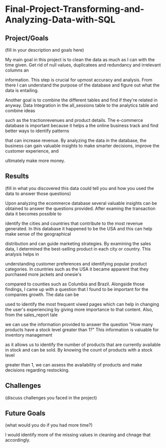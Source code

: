 # Final-Project-Transforming-and-Analyzing-Data-with-SQL

## Project/Goals
(fill in your description and goals here)

My main goal in this project is to clean the data as much as I can with the time given. Get rid of null values, duplicatees and redundancy and irrelevant columns an 

information. This step is crucial for upmost accuracy and analysis. From there I can understand the purpose of the database and figure out what the data is entailing. 

Another goal is to combine the different tables and find if they're related in anyway. Data Integration in the all_sessions table to the analytics table and combine ideas 

such as the tractionrevenues and product details. The e-commerce database is important because it helps a the online business track and find better ways to identify patterns 

that can increase revenue. By analyzing the data in the database, the business can gain valuable insights to make smarter decisions, improve the customer experience, and 

ultimately make more money.





## Results
(fill in what you discovered this data could tell you and how you used the data to answer those questions)

Upon analyzing the ecommerce database several valuable insights can be obtained to answer the questions provided. After examing the transaction data it becomes possible to 

identify the cities and countries that contribute to the most revenue generated. In this database it happened to be the USA and this can help make sense of the geographical 

distribution and can guide marketing strategies. By examining the sales data, I determined the best-selling product in each city or country. This analysis helps in 

understanding customer preferences and identifying popular product categories. In countries such as the USA it became apparent that they purchased more jackets and onesie's 

compared to counties such as Columbia and Brazil. Alongside those findings, I came up with a question that I found to be important for the companies growth. The data can be 

used to identify the most frequent viwed pages which can help in changing the user's experiencing by giving more importance to that content. Also, from the sales_report tale 

we can use the information provided to answer the question "How many products have a stock level greater than 1?" This information is valuable for inventory management 

as it allows us to identify the number of products that are currently available in stock and can be sold. By knowing the count of products with a stock level 

greater than 1, we can assess the availability of products and make decisions regarding restocking. 



## Challenges 
(discuss challenges you faced in the project)




## Future Goals
(what would you do if you had more time?)

I would identify more of the missing values in cleaning and chnage that accordingly.







